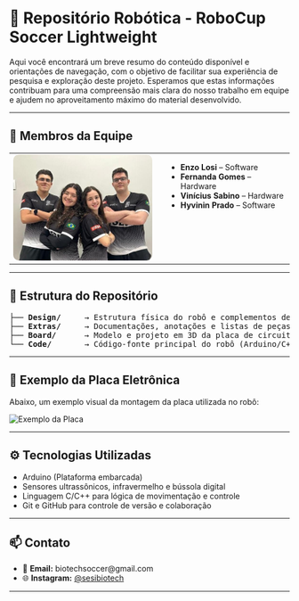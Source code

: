 <h1>🤖 Repositório Robótica - RoboCup Soccer Lightweight</h1>

<p>
  Aqui você encontrará um breve resumo do conteúdo disponível e orientações de navegação, com o objetivo de facilitar sua experiência de pesquisa e exploração deste projeto. Esperamos que estas informações contribuam para uma compreensão mais clara do nosso trabalho em equipe e ajudem no aproveitamento máximo do material desenvolvido.
</p>

<hr>

<h2>👥 Membros da Equipe</h2>

<table>
  <tr>
    <td width="250">
      <img src="Extras/Team.jfif" alt="Foto do Time" width="100%" style="border-radius: 10px;" />
    </td>
    <td style="vertical-align: top; padding-left: 20px;">
      <ul>
        <li><strong>Enzo Losi</strong> – Software</li>
        <li><strong>Fernanda Gomes</strong> – Hardware</li>
        <li><strong>Vinícius Sabino</strong> – Hardware</li>
        <li><strong>Hyvinin Prado</strong> – Software</li>
      </ul>
    </td>
  </tr>
</table>

<hr>

<h2>📁 Estrutura do Repositório</h2>

<pre>
├── <b>Design/</b>     → Estrutura física do robô e complementos de tal
├── <b>Extras/</b>     → Documentações, anotações e listas de peças
├── <b>Board/</b>      → Modelo e projeto em 3D da placa de circuito impresso
└── <b>Code/</b>       → Código-fonte principal do robô (Arduino/C++)
</pre>

<hr>

<h2>🧾 Exemplo da Placa Eletrônica</h2>

<p>
  Abaixo, um exemplo visual da montagem da placa utilizada no robô:
</p>

<img src="Board/BoardExample.gif" alt="Exemplo da Placa" width="60%" />

<hr>

<h2>⚙️ Tecnologias Utilizadas</h2>

<ul>
  <li>Arduino (Plataforma embarcada)</li>
  <li>Sensores ultrassônicos, infravermelho e bússola digital</li>
  <li>Linguagem C/C++ para lógica de movimentação e controle</li>
  <li>Git e GitHub para controle de versão e colaboração</li>
</ul>

<hr>

<h2>📫 Contato</h2>

<ul>
  <li>📧 <strong>Email:</strong> biotechsoccer@gmail.com</li>
  <li>🌐 <strong>Instagram:</strong> <a href="https://www.instagram.com/sesibiotech">@sesibiotech</a></li>
</ul>

<hr>
